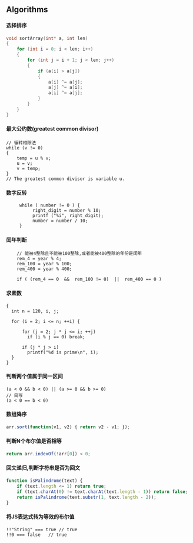 ## Algorithms

#### 选择排序
```c
void sortArray(int* a, int len)
{
	for (int i = 0; i < len; i++)
	{
		for (int j = i + 1; j < len; j++)
		{
			if (a[i] > a[j])
			{
				a[i] ^= a[j];
				a[j] ^= a[i];
				a[i] ^= a[j];
			}
		}
	}
}
```

#### 最大公约数(greatest common divisor)
```
// 辗转相除法
while (v != 0)
{
    temp = u % v;
    u = v;
    v = temp;
}
// The greatest common divisor is variable u.
```

#### 数字反转
```
     while ( number != 0 ) {
          right_digit = number % 10;
          printf ("%i", right_digit);
          number = number / 10;
     }
```

#### 闰年判断
```
	// 能被4整除且不能被100整除,或者能被400整除的年份是闰年
    rem_4 = year % 4;
    rem_100 = year % 100;
    rem_400 = year % 400;

    if ( (rem_4 == 0  &&  rem_100 != 0)  ||  rem_400 == 0 )
```

#### 求素数
```
{
  int n = 120, i, j;

  for (i = 2; i <= n; ++i) {

      for (j = 2; j * j <= i; ++j)
        if (i % j == 0) break;

      if (j * j > i)
        printf("%d is prime\n", i);
  }  
}
```

#### 判断两个值属于同一区间
    (a < 0 && b < 0) || (a >= 0 && b >= 0)
    // 简写
    (a < 0 == b < 0)

#### 数组降序

```JavaScript
arr.sort(function(v1, v2) { return v2 - v1; });
```

#### 判断N个布尔值是否相等

```JavaScript
return arr.indexOf(!arr[0]) < 0;
```

#### 回文递归,判断字符串是否为回文

```JavaScript
function isPalindrome(text) {
	if (text.length <= 1) return true;
	if (text.charAt(0) != text.charAt(text.length - 1)) return false;
	return isPalindrome(text.substr(1, text.length - 2));
}
```

#### 将JS表达式转为等效的布尔值

```
!!"String" === true	// true
!!0 === false	// true
```

